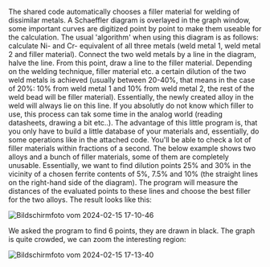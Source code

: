 The shared code automatically chooses a filler material for welding of dissimilar metals. A Schaeffler diagram is overlayed in the graph window, some important curves are digitized point by point to make them useable for the calculation. 
The usual 'algorithm' when using this diagram is as follows: calculate Ni- and Cr- equivalent of all three metals (weld metal 1, weld metal 2 and filler material). Connect the two weld metals by a line in the diagram, halve the line. From this point,
draw a line to the filler material. Depending on the welding technique, filler material etc. a certain dilution of the two weld metals is achieved (usually between 20-40%, that means in the case of 20%: 10% from weld metal 1 and 10% from weld metal 2,
the rest of the weld bead will be filler material). Essentially, the newly created alloy in the weld will always lie on this line. If you absolutly do not know which filler to use, this process can tak some time in the analog world (reading datasheets,
drawing a bit etc..). 
The advantage of this little program is, that you only have to build a little database of your materials and, essentially, do some operations like in the attached code. You'll be able to check a lot of filler materials within fractions of a second.
The below example shows two alloys and a bunch of filler materials, some of them are completely unusable. Essentially, we want to find dilution points 25% and 30% in the vicinity of a chosen ferrite contents of 5%, 7.5% and 10% (the straight lines on the right-hand side of the diagram). The program will measure the distances of the evaluated points to these lines and choose the best filler for the two alloys. The result looks like this:

![Bildschirmfoto vom 2024-02-15 17-10-46](https://github.com/emefff/Finding-Filler-Material-for-Welding-Dissimilar-Alloys/assets/89903493/93fd2805-a959-4902-90b5-996d20296bb5)

We asked the program to find 6 points, they are drawn in black. The graph is quite crowded, we can zoom the interesting region:

![Bildschirmfoto vom 2024-02-15 17-13-40](https://github.com/emefff/Finding-Filler-Material-for-Welding-Dissimilar-Alloys/assets/89903493/2002fd65-0d57-4462-8a3a-ed60dfda26cb)
